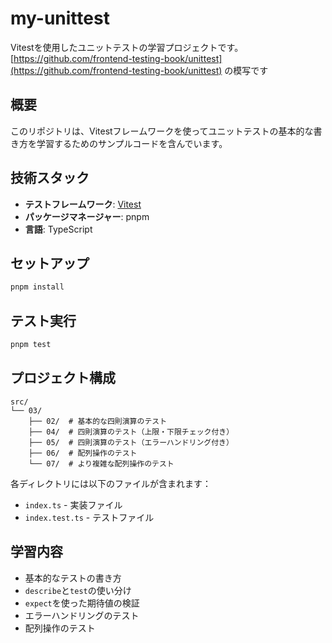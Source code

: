# my-unittest

Vitestを使用したユニットテストの学習プロジェクトです。
[https://github.com/frontend-testing-book/unittest](https://github.com/frontend-testing-book/unittest) の模写です

## 概要

このリポジトリは、Vitestフレームワークを使ってユニットテストの基本的な書き方を学習するためのサンプルコードを含んでいます。

## 技術スタック

- **テストフレームワーク**: [Vitest](https://vitest.dev/)
- **パッケージマネージャー**: pnpm
- **言語**: TypeScript

## セットアップ

```bash
pnpm install
```

## テスト実行

```bash
pnpm test
```

## プロジェクト構成

```
src/
└── 03/
    ├── 02/  # 基本的な四則演算のテスト
    ├── 04/  # 四則演算のテスト（上限・下限チェック付き）
    ├── 05/  # 四則演算のテスト（エラーハンドリング付き）
    ├── 06/  # 配列操作のテスト
    └── 07/  # より複雑な配列操作のテスト
```

各ディレクトリには以下のファイルが含まれます：
- `index.ts` - 実装ファイル
- `index.test.ts` - テストファイル

## 学習内容

- 基本的なテストの書き方
- `describe`と`test`の使い分け
- `expect`を使った期待値の検証
- エラーハンドリングのテスト
- 配列操作のテスト